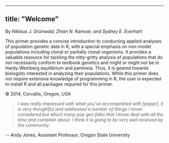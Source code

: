 
---
title: "Welcome"
---

By *Niklaus J. Gr&uuml;nwald, Zhian N. Kamvar, and Sydney E. Everhart*

This primer provides a concise introduction to conducting applied analyses of population genetic data in R, with a special emphasis on non-model populations including clonal or partially clonal organisms. It provides a valuable resource for tackling the nitty-gritty analysis of populations that do not necessarily conform to textbook genetics and might or might not be in Hardy-Weinberg equilibrium and panmixia. Thus, it is geared towards biologists interested in analyzing their populations. While this primer does not require extensive knowledge of programming in R, the user is expected to install R and all packages required for this primer. 

&copy; 2014, Corvallis, Oregon, USA

>*I was really impressed with what you've accomplished with [poppr], it is very thoughtful and addressed a number of things I never considered but which many pop gen folks that I know deal with all the time and complain about.  I think it is going to be very well received by the community.* 

-- Andy Jones, Assistant Professor, Oregon State University
